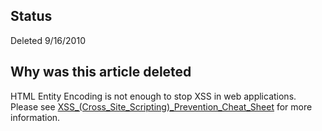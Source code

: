 ## Status

Deleted 9/16/2010

## Why was this article deleted

HTML Entity Encoding is not enough to stop XSS in web applications.
Please see
[XSS_(Cross_Site_Scripting)_Prevention_Cheat_Sheet](XSS_\(Cross_Site_Scripting\)_Prevention_Cheat_Sheet "wikilink")
for more information.